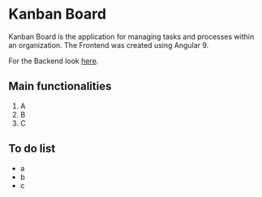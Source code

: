 # Kanban Board

Kanban Board is the application for managing tasks and processes within an organization. The Frontend was created using Angular 9.

For the Backend look [here](https://github.com/kanban-netherboys/kanban-backend).


##  Main functionalities

1. A
2. B
3. C

## To do list

- a
- b
- c
